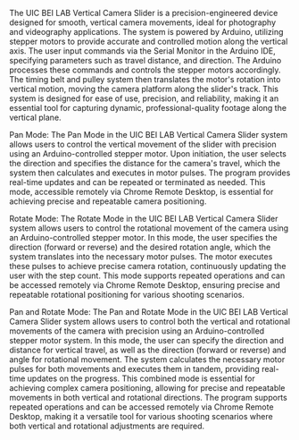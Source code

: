 The UIC BEI LAB Vertical Camera Slider is a precision-engineered device designed for smooth, vertical camera movements, ideal for photography and videography applications. 
The system is powered by Arduino, utilizing stepper motors to provide accurate and controlled motion along the vertical axis. The user input commands via the Serial Monitor in the Arduino IDE, specifying parameters such as travel distance, and direction. 
The Arduino processes these commands and controls the stepper motors accordingly. The timing belt and pulley system then translates the motor's rotation into vertical motion, moving the camera platform along the slider's track. 
This system is designed for ease of use, precision, and reliability, making it an essential tool for capturing dynamic, professional-quality footage along the vertical plane.

Pan Mode: The Pan Mode in the UIC BEI LAB Vertical Camera Slider system allows users to control the vertical movement of the slider with precision using an Arduino-controlled stepper motor. Upon initiation, the user selects the direction and specifies the distance for the camera's travel, which the system then calculates and executes in motor pulses. The program provides real-time updates and can be repeated or terminated as needed. This mode, accessible remotely via Chrome Remote Desktop, is essential for achieving precise and repeatable camera positioning. 

Rotate Mode: The Rotate Mode in the UIC BEI LAB Vertical Camera Slider system allows users to control the rotational movement of the camera using an Arduino-controlled stepper motor. In this mode, the user specifies the direction (forward or reverse) and the desired rotation angle, which the system translates into the necessary motor pulses. The motor executes these pulses to achieve precise camera rotation, continuously updating the user with the step count. This mode supports repeated operations and can be accessed remotely via Chrome Remote Desktop, ensuring precise and repeatable rotational positioning for various shooting scenarios.

Pan and Rotate Mode: The Pan and Rotate Mode in the UIC BEI LAB Vertical Camera Slider system allows users to control both the vertical and rotational movements of the camera with precision using an Arduino-controlled stepper motor system. In this mode, the user can specify the direction and distance for vertical travel, as well as the direction (forward or reverse) and angle for rotational movement. The system calculates the necessary motor pulses for both movements and executes them in tandem, providing real-time updates on the progress. This combined mode is essential for achieving complex camera positioning, allowing for precise and repeatable movements in both vertical and rotational directions. The program supports repeated operations and can be accessed remotely via Chrome Remote Desktop, making it a versatile tool for various shooting scenarios where both vertical and rotational adjustments are required.

